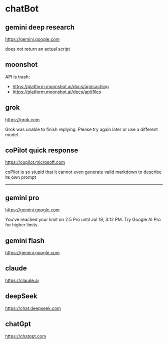 # chatBot

## gemini deep research

https://gemini.google.com

does not return an actual script

## moonshot

API is trash:

- https://platform.moonshot.ai/docs/api/caching
- https://platform.moonshot.ai/docs/api/files

## grok

https://grok.com

Grok was unable to finish replying.
Please try again later or use a different model.

## coPilot quick response

https://copilot.microsoft.com

coPilot is so stupid that it cannot even generate valid markdown to describe
its own prompt

---

## gemini pro

https://gemini.google.com

You’ve reached your limit on 2.5 Pro until Jul 19, 3:12 PM. Try Google AI Pro
for higher limits.

## gemini flash

https://gemini.google.com

## claude

https://claude.ai

## deepSeek

https://chat.deepseek.com

## chatGpt

https://chatgpt.com
